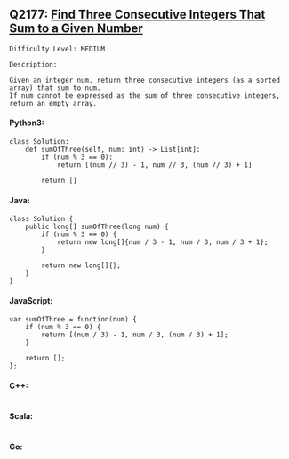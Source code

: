 ## Q2177: [Find Three Consecutive Integers That Sum to a Given Number](https://leetcode.com/problems/find-three-consecutive-integers-that-sum-to-a-given-number/)

```
Difficulty Level: MEDIUM
```

```
Description:

Given an integer num, return three consecutive integers (as a sorted array) that sum to num.
If num cannot be expressed as the sum of three consecutive integers, return an empty array.
```

#### Python3:

```
class Solution:
    def sumOfThree(self, num: int) -> List[int]:
        if (num % 3 == 0):
            return [(num // 3) - 1, num // 3, (num // 3) + 1] 

        return []
```

#### Java:

```
class Solution {
    public long[] sumOfThree(long num) {
        if (num % 3 == 0) {
            return new long[]{num / 3 - 1, num / 3, num / 3 + 1};
        }

        return new long[]{};
    }
}
```

#### JavaScript:

```
var sumOfThree = function(num) {
    if (num % 3 == 0) {
        return [(num / 3) - 1, num / 3, (num / 3) + 1];
    }

    return [];
};
```

#### C++:

```

```

#### Scala:

```

```

#### Go:

```

```